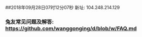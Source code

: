 ##2018年09月28日07时12分07秒 新址: 104.248.214.129
### 兔友常见问题及解答: https://github.com/wanggonging/d/blob/w/FAQ.md
